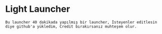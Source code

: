 # Light Launcher

    Bu launcher 40 dakikada yapılmış bir launcher, İsteyenler editlesin diye github'a yükledim, Credit bırakırsanız muhteşem olur.

